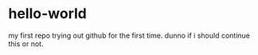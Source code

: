 # hello-world
my first repo
trying out github for the first time. dunno if i should continue this or not.

